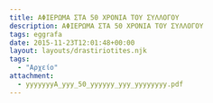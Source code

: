 ```yaml
---
title: ΑΦΙΕΡΩΜA ΣΤΑ 50 ΧΡΟΝΙΑ ΤΟΥ ΣΥΛΛΟΓΟΥ
description: ΑΦΙΕΡΩΜA ΣΤΑ 50 ΧΡΟΝΙΑ ΤΟΥ ΣΥΛΛΟΓΟΥ
tags: eggrafa
date: 2015-11-23T12:01:48+00:00
layout: layouts/drastiriotites.njk
tags:
  - "Αρχείο"
attachment:
  - yyyyyyyA_yyy_50_yyyyyy_yyy_yyyyyyyy.pdf
---
```


<!-- excerpt -->
